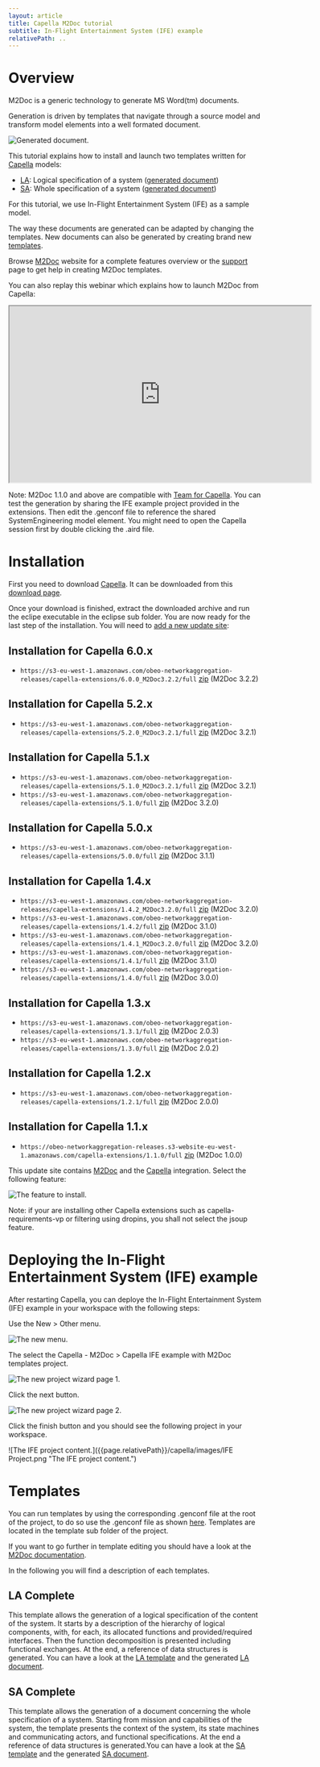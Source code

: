 ```yaml
---
layout: article
title: Capella M2Doc tutorial
subtitle: In-Flight Entertainment System (IFE) example
relativePath: ..
---
```


# Overview

M2Doc is a generic technology to generate MS Word(tm) documents.

Generation is driven by templates that navigate through a source model and transform model elements into a well formated document.

![Generated document.]({{page.relativePath}}/capella/images/m2doc-capella.png "Generated document.")

This tutorial explains how to install and launch two templates written for [Capella](https://www.eclipse.org/capella/) models:

* [LA](https://github.com/ObeoNetwork/Capella-Extensions/raw/master/tests/org.obeonetwork.capella.m2doc.aql.queries.tests/resources/IFE/LA-Complete/LA-Complete-template.docx): Logical specification of a system ([generated document](https://github.com/ObeoNetwork/Capella-Extensions/raw/master/tests/org.obeonetwork.capella.m2doc.aql.queries.tests/resources/IFE/LA-Complete/LA-Complete-expected-generation.docx))
* [SA](https://github.com/ObeoNetwork/Capella-Extensions/raw/master/tests/org.obeonetwork.capella.m2doc.aql.queries.tests/resources/IFE/SA-Complete/SA-Complete-template.docx): Whole specification of a system ([generated document](https://github.com/ObeoNetwork/Capella-Extensions/raw/master/tests/org.obeonetwork.capella.m2doc.aql.queries.tests/resources/IFE/SA-Complete/SA-Complete-expected-generation.docx))

For this tutorial, we use In-Flight Entertainment System (IFE) as a sample model.

The way these documents are generated can be adapted by changing the templates. New documents can also be generated by creating brand new [templates](index.html#templates).

Browse [M2Doc](https://www.m2doc.org/) website for a complete features overview or the [support](https://www.m2doc.org/support/) page to get help in creating M2Doc templates.

You can also replay this webinar which explains how to launch M2Doc from Capella:

<iframe height="350" width="600" src="https://www.youtube.com/embed/tnLDinb0jkg?start=970"></iframe>


Note: M2Doc 1.1.0 and above are compatible with [Team for Capella](https://www.obeo.fr/en/capella-professional-offer). You can test the generation by sharing the IFE example project provided in the extensions. Then edit the .genconf file to reference the shared SystemEngineering model element. You might need to open the Capella session first by double clicking the .aird file.

# Installation

First you need to download [Capella](https://www.eclipse.org/capella/). It can be downloaded from this [download page](https://www.eclipse.org/capella/download.html).

Once your download is finished, extract the downloaded archive and run the eclipe executable in the eclipse sub folder. You are now ready for the last step of the installation. You will need to [add a new update site](https://help.eclipse.org/mars/index.jsp?topic=%2Forg.eclipse.platform.doc.user%2Ftasks%2Ftasks-127.htm):

## Installation for Capella 6.0.x

* `https://s3-eu-west-1.amazonaws.com/obeo-networkaggregation-releases/capella-extensions/6.0.0_M2Doc3.2.2/full` [zip](https://s3-eu-west-1.amazonaws.com/obeo-networkaggregation-releases/capella-extensions/6.0.0_M2Doc3.2.2/full/org.obeonetwork.capella.update.full.zip) (M2Doc 3.2.2)

## Installation for Capella 5.2.x

* `https://s3-eu-west-1.amazonaws.com/obeo-networkaggregation-releases/capella-extensions/5.2.0_M2Doc3.2.1/full` [zip](https://s3-eu-west-1.amazonaws.com/obeo-networkaggregation-releases/capella-extensions/5.2.0_M2Doc3.2.1/full/org.obeonetwork.capella.update.full.zip) (M2Doc 3.2.1)

## Installation for Capella 5.1.x

* `https://s3-eu-west-1.amazonaws.com/obeo-networkaggregation-releases/capella-extensions/5.1.0_M2Doc3.2.1/full` [zip](https://s3-eu-west-1.amazonaws.com/obeo-networkaggregation-releases/capella-extensions/5.1.0_M2Doc3.2.1/full/org.obeonetwork.capella.update.full.zip) (M2Doc 3.2.1)
* `https://s3-eu-west-1.amazonaws.com/obeo-networkaggregation-releases/capella-extensions/5.1.0/full` [zip](https://s3-eu-west-1.amazonaws.com/obeo-networkaggregation-releases/capella-extensions/5.1.0/full/org.obeonetwork.capella.update.full.zip) (M2Doc 3.2.0)

## Installation for Capella 5.0.x

* `https://s3-eu-west-1.amazonaws.com/obeo-networkaggregation-releases/capella-extensions/5.0.0/full` [zip](https://s3-eu-west-1.amazonaws.com/obeo-networkaggregation-releases/capella-extensions/5.0.0/full/org.obeonetwork.capella.update.full.zip) (M2Doc 3.1.1)

## Installation for Capella 1.4.x

* `https://s3-eu-west-1.amazonaws.com/obeo-networkaggregation-releases/capella-extensions/1.4.2_M2Doc3.2.0/full` [zip](https://s3-eu-west-1.amazonaws.com/obeo-networkaggregation-releases/capella-extensions/1.4.2_M2Doc3.2.0/full/org.obeonetwork.capella.update.full.zip) (M2Doc 3.2.0)
* `https://s3-eu-west-1.amazonaws.com/obeo-networkaggregation-releases/capella-extensions/1.4.2/full` [zip](https://s3-eu-west-1.amazonaws.com/obeo-networkaggregation-releases/capella-extensions/1.4.2/full/org.obeonetwork.capella.update.full.zip) (M2Doc 3.1.0)
* `https://s3-eu-west-1.amazonaws.com/obeo-networkaggregation-releases/capella-extensions/1.4.1_M2Doc3.2.0/full` [zip](https://s3-eu-west-1.amazonaws.com/obeo-networkaggregation-releases/capella-extensions/1.4.1_M2Doc3.2.0/full/org.obeonetwork.capella.update.full.zip) (M2Doc 3.2.0)
* `https://s3-eu-west-1.amazonaws.com/obeo-networkaggregation-releases/capella-extensions/1.4.1/full` [zip](https://s3-eu-west-1.amazonaws.com/obeo-networkaggregation-releases/capella-extensions/1.4.1/full/org.obeonetwork.capella.update.full.zip) (M2Doc 3.1.0)
* `https://s3-eu-west-1.amazonaws.com/obeo-networkaggregation-releases/capella-extensions/1.4.0/full` [zip](https://s3-eu-west-1.amazonaws.com/obeo-networkaggregation-releases/capella-extensions/1.4.0/full/org.obeonetwork.capella.update.full.zip) (M2Doc 3.0.0)

## Installation for Capella 1.3.x

* `https://s3-eu-west-1.amazonaws.com/obeo-networkaggregation-releases/capella-extensions/1.3.1/full` [zip](https://s3-eu-west-1.amazonaws.com/obeo-networkaggregation-releases/capella-extensions/1.3.1/full/org.obeonetwork.capella.update.full.zip) (M2Doc 2.0.3)
* `https://s3-eu-west-1.amazonaws.com/obeo-networkaggregation-releases/capella-extensions/1.3.0/full` [zip](https://s3-eu-west-1.amazonaws.com/obeo-networkaggregation-releases/capella-extensions/1.3.0/full/org.obeonetwork.capella.update.full.zip) (M2Doc 2.0.2)

## Installation for Capella 1.2.x

* `https://s3-eu-west-1.amazonaws.com/obeo-networkaggregation-releases/capella-extensions/1.2.1/full` [zip](https://s3-eu-west-1.amazonaws.com/obeo-networkaggregation-releases/capella-extensions/1.2.1/full/org.obeonetwork.capella.update.full.zip) (M2Doc 2.0.0)

## Installation for Capella 1.1.x

* `https://obeo-networkaggregation-releases.s3-website-eu-west-1.amazonaws.com/capella-extensions/1.1.0/full` [zip](https://s3-eu-west-1.amazonaws.com/obeo-networkaggregation-releases/capella-extensions/1.1.0/full/org.obeonetwork.capella.update.full.zip) (M2Doc 1.0.0)

This update site contains [M2Doc](https://m2Doc.org) and the [Capella](https://www.eclipse.org/capella/) integration. Select the following feature:

![The feature to install.]({{page.relativePath}}/capella/images/Install.png "The feature to install.")

Note: if your are installing other Capella extensions such as capella-requirements-vp or filtering using dropins, you shall not select the jsoup feature.

# Deploying the In-Flight Entertainment System (IFE) example

After restarting Capella, you can deploye the In-Flight Entertainment System (IFE) example in your workspace with the following steps:

Use the New > Other menu.

![The new menu.]({{page.relativePath}}/capella/images/New%20Menu.png "The new menu.")

The select the Capella - M2Doc > Capella IFE example with M2Doc templates project.

![The new project wizard page 1.]({{page.relativePath}}/capella/images/New%20Wizard%20Page%201.png "The new project wizard page 1.")

Click the next button.

![The new project wizard page 2.]({{page.relativePath}}/capella/images/New%20Wizard%20Page%202.png "The new project wizard page 2.")

Click the finish button and you should see the following project in your workspace.

![The IFE project content.]({{page.relativePath}}/capella/images/IFE Project.png "The IFE project content.")

# Templates

You can run templates by using the corresponding .genconf file at the root of the project, to do so use the .genconf file as shown [here](https://www.m2doc.org/ref-doc/1.0.0/index.html#launching-a-generation). Templates are located in the template sub folder of the project.

If you want to go further in template editing you should have a look at the [M2Doc documentation](https://www.m2doc.org/ref-doc/1.0.0/index.html).

In the following you will find a description of each templates.

## LA Complete

This template allows the generation of a logical specification of the content of the system. It starts by a description of the hierarchy of logical components, with, for each, its allocated functions and provided/required interfaces. Then the function decomposition is presented including functional exchanges. At the end, a reference of data structures is generated. You can have a look at the [LA template](https://github.com/ObeoNetwork/Capella-Extensions/raw/master/tests/org.obeonetwork.capella.m2doc.aql.queries.tests/resources/IFE/LA-Complete/LA-Complete-template.docx) and the generated [LA document](https://github.com/ObeoNetwork/Capella-Extensions/raw/master/tests/org.obeonetwork.capella.m2doc.aql.queries.tests/resources/IFE/LA-Complete/LA-Complete-expected-generation.docx).

## SA Complete

This template allows the generation of a document concerning the whole specification of a system. Starting from mission and capabilities of the system, the template presents the context of the system, its state machines and communicating actors, and functional specifications. At the end a reference of data structures is generated.You can have a look at the [SA template](https://github.com/ObeoNetwork/Capella-Extensions/raw/master/tests/org.obeonetwork.capella.m2doc.aql.queries.tests/resources/IFE/SA-Complete/SA-Complete-template.docx) and the generated [SA document](https://github.com/ObeoNetwork/Capella-Extensions/raw/master/tests/org.obeonetwork.capella.m2doc.aql.queries.tests/resources/IFE/SA-Complete/SA-Complete-expected-generation.docx).

